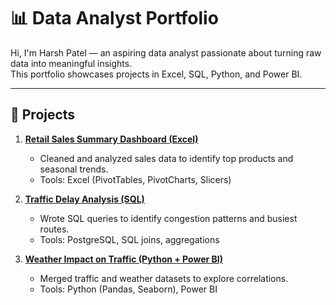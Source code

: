 # 📊 Data Analyst Portfolio

Hi, I'm Harsh Patel — an aspiring data analyst passionate about turning raw data into meaningful insights.  
This portfolio showcases projects in Excel, SQL, Python, and Power BI.

---

## 🚀 Projects

1. **[Retail Sales Summary Dashboard (Excel)](<Project 01 Retail Sales Evcel>)**
   - Cleaned and analyzed sales data to identify top products and seasonal trends.
   - Tools: Excel (PivotTables, PivotCharts, Slicers)

2. **[Traffic Delay Analysis (SQL)](<Project 02 Traffic Delay SQL>)**
   - Wrote SQL queries to identify congestion patterns and busiest routes.
   - Tools: PostgreSQL, SQL joins, aggregations

3. **[Weather Impact on Traffic (Python + Power BI)](<Project 03 Weather Traffic Python>)**
   - Merged traffic and weather datasets to explore correlations.
   - Tools: Python (Pandas, Seaborn), Power BI
